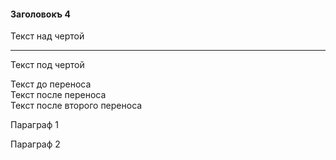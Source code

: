 #### Заголовокъ 4

Текст над чертой

---

Текст под чертой

Текст до переноса  
Текст после переноса <br>
Текст после второго переноса

Параграф 1

Параграф 2